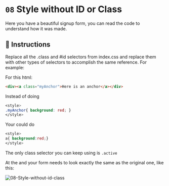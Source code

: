 # `08` Style without ID or Class

Here you have a beautiful signup form, you can read the code to understand how it was made.

## 📝 Instructions

Replace all the .class and #id selectors from index.css and replace them with other types of selectors to accomplish the same reference. For example:

For this html:
```html
<div><a class="myAnchor">Here is an anchor</a></div>
```

Instead of doing
```css
<style>
.myAnchor{ background: red; }
</style>
```
Your could do
```css
<style>
a{ background:red;}
</style>
```

The only class selector you can keep using is `.active`

At the and your form needs to look exactly the same as the original one, like this:

![08-Style-without-id-class](https://github.com/4GeeksAcademy/html-forms-tutorial-exercises/blob/master/.breathecode/assets/Hl9RhW1.gif?raw=true)


